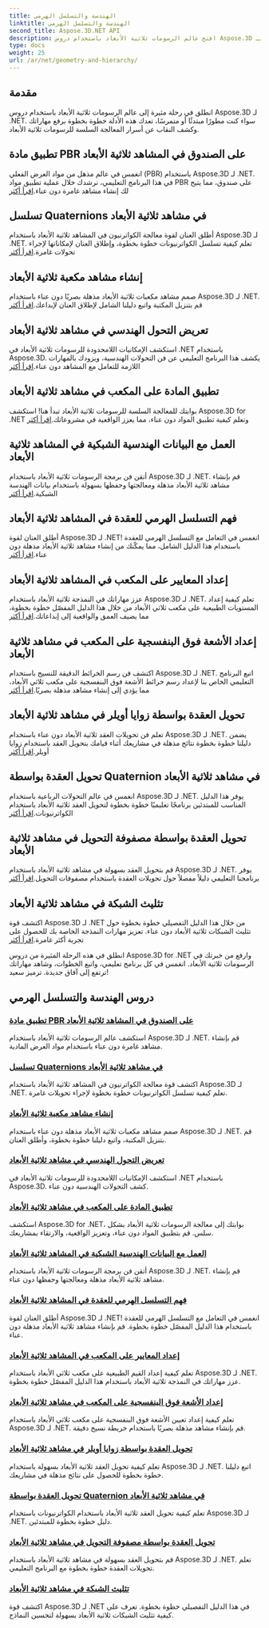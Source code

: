 ```yaml
---
title: الهندسة والتسلسل الهرمي
linktitle: الهندسة والتسلسل الهرمي
second_title: Aspose.3D.NET API
description: افتح عالم الرسومات ثلاثية الأبعاد باستخدام دروس Aspose.3D لـ .NET. بدءًا من تطبيق مواد PBR وحتى التحولات الهندسية، يمكنك إتقان كل جانب دون عناء.
type: docs
weight: 25
url: /ar/net/geometry-and-hierarchy/
---
```

## مقدمة

انطلق في رحلة مثيرة إلى عالم الرسومات ثلاثية الأبعاد باستخدام دروس Aspose.3D لـ .NET. سواء كنت مطورًا مبتدئًا أو متمرسًا، تعدك هذه الأدلة خطوة بخطوة برفع مهاراتك وكشف النقاب عن أسرار المعالجة السلسة للرسومات ثلاثية الأبعاد.

## تطبيق مادة PBR على الصندوق في المشاهد ثلاثية الأبعاد

 انغمس في عالم مذهل من مواد العرض الفعلي (PBR) باستخدام Aspose.3D لـ .NET. في هذا البرنامج التعليمي، نرشدك خلال عملية تطبيق مواد PBR على صندوق، مما يتيح لك إنشاء مشاهد غامرة دون عناء.[اقرأ أكثر](./apply-pbr-material-to-box/)

## تسلسل Quaternions في مشاهد ثلاثية الأبعاد

 أطلق العنان لقوة معالجة الكواترنيون في المشاهد ثلاثية الأبعاد باستخدام Aspose.3D لـ .NET. تعلم كيفية تسلسل الكواترنيونات خطوة بخطوة، وإطلاق العنان لإمكاناتها لإجراء تحولات غامرة.[اقرأ أكثر](./concatenate-quaternions/)

## إنشاء مشاهد مكعبة ثلاثية الأبعاد

 صمم مشاهد مكعبات ثلاثية الأبعاد مذهلة بصريًا دون عناء باستخدام Aspose.3D لـ .NET. قم بتنزيل المكتبة واتبع دليلنا الشامل لإطلاق العنان لإبداعك.[اقرأ أكثر](./create-cube-scenes/)

## تعريض التحول الهندسي في مشاهد ثلاثية الأبعاد

 استكشف الإمكانيات اللامحدودة للرسومات ثلاثية الأبعاد في .NET باستخدام Aspose.3D. يكشف هذا البرنامج التعليمي عن فن التحولات الهندسية، ويزودك بالمهارات اللازمة للتعامل مع المشاهد دون عناء.[اقرأ أكثر](./expose-geometric-transformation)

## تطبيق المادة على المكعب في مشاهد ثلاثية الأبعاد

 بوابتك للمعالجة السلسة للرسومات ثلاثية الأبعاد تبدأ هنا! استكشف Aspose.3D for .NET وتعلم كيفية تطبيق المواد دون عناء، مما يعزز الواقعية في مشروعاتك.[اقرأ أكثر](./material-to-cube/)

## العمل مع البيانات الهندسية الشبكية في المشاهد ثلاثية الأبعاد

 أتقن فن برمجة الرسومات ثلاثية الأبعاد باستخدام Aspose.3D لـ .NET. قم بإنشاء مشاهد ثلاثية الأبعاد مذهلة ومعالجتها وحفظها بسهولة باستخدام بيانات الهندسة الشبكية.[اقرأ أكثر](./mesh-geometry-data/)

## فهم التسلسل الهرمي للعقدة في المشاهد ثلاثية الأبعاد

 أطلق العنان لقوة Aspose.3D لـ .NET! انغمس في التعامل مع التسلسل الهرمي للعقدة باستخدام هذا الدليل الشامل، مما يمكّنك من إنشاء مشاهد ثلاثية الأبعاد مذهلة دون عناء.[اقرأ أكثر](./node-hierarchy/)

## إعداد المعايير على المكعب في المشاهد ثلاثية الأبعاد

عزز مهاراتك في النمذجة ثلاثية الأبعاد باستخدام Aspose.3D لـ .NET. تعلم كيفية إعداد المستويات الطبيعية على مكعب ثلاثي الأبعاد من خلال هذا الدليل المفصّل خطوة بخطوة، مما يضيف العمق والواقعية إلى إبداعاتك.[اقرأ أكثر](./setup-normals-cube/)

## إعداد الأشعة فوق البنفسجية على المكعب في مشاهد ثلاثية الأبعاد

 اكتشف فن رسم الخرائط الدقيقة للنسيج باستخدام Aspose.3D لـ .NET. اتبع البرنامج التعليمي الخاص بنا لإعداد رسم خرائط الأشعة فوق البنفسجية على مكعب ثلاثي الأبعاد، مما يؤدي إلى إنشاء مشاهد مذهلة بصريًا.[اقرأ أكثر](./setup-uv-cube/)

## تحويل العقدة بواسطة زوايا أويلر في مشاهد ثلاثية الأبعاد

 تعلم فن تحويلات العقد ثلاثية الأبعاد دون عناء باستخدام Aspose.3D لـ .NET. يضمن دليلنا خطوة بخطوة نتائج مذهلة في مشاريعك أثناء قيامك بتحويل العقد باستخدام زوايا أويلر.[اقرأ أكثر](./transformation-node-euler-angles/)

## تحويل العقدة بواسطة Quaternion في مشاهد ثلاثية الأبعاد

 انغمس في عالم التحولات الرباعية باستخدام Aspose.3D لـ .NET. يوفر هذا الدليل المناسب للمبتدئين برنامجًا تعليميًا خطوة بخطوة لتحويل العقد ثلاثية الأبعاد باستخدام الكواترنيونات.[اقرأ أكثر](./transformation-node-quaternion/)

## تحويل العقدة بواسطة مصفوفة التحويل في مشاهد ثلاثية الأبعاد

قم بتحويل العقد بسهولة في مشاهد ثلاثية الأبعاد باستخدام Aspose.3D لـ .NET. يوفر برنامجنا التعليمي دليلاً مفصلاً حول تحويلات العقدة باستخدام مصفوفات التحويل.[اقرأ أكثر](./transformation-node-matrix/)

## تثليث الشبكة في مشاهد ثلاثية الأبعاد

 اكتشف قوة Aspose.3D لـ .NET من خلال هذا الدليل التفصيلي خطوة بخطوة حول تثليث الشبكات ثلاثية الأبعاد دون عناء. تعزيز مهارات النمذجة الخاصة بك للحصول على تجربة أكثر غامرة.[اقرأ أكثر](./triangulate-mesh/)

انطلق في هذه الرحلة المثيرة من دروس Aspose.3D for .NET وارفع من خبرتك في الرسومات ثلاثية الأبعاد. انغمس في كل برنامج تعليمي، واتبع الخطوات، وشاهد مهاراتك ترتفع إلى آفاق جديدة. ترميز سعيد!
## دروس الهندسة والتسلسل الهرمي
### [تطبيق مادة PBR على الصندوق في المشاهد ثلاثية الأبعاد](./apply-pbr-material-to-box/)
استكشف عالم الرسومات ثلاثية الأبعاد باستخدام Aspose.3D لـ .NET. قم بإنشاء مشاهد غامرة دون عناء باستخدام مواد العرض المادية.
### [تسلسل Quaternions في مشاهد ثلاثية الأبعاد](./concatenate-quaternions/)
اكتشف قوة معالجة الكواترنيون في المشاهد ثلاثية الأبعاد باستخدام Aspose.3D لـ .NET. تعلم كيفية تسلسل الكواترنيونات خطوة بخطوة لإجراء تحويلات غامرة.
### [إنشاء مشاهد مكعبة ثلاثية الأبعاد](./create-cube-scenes/)
صمم مشاهد مكعبات ثلاثية الأبعاد مذهلة دون عناء باستخدام Aspose.3D لـ .NET. قم بتنزيل المكتبة، واتبع دليلنا خطوة بخطوة، وأطلق العنان.
### [تعريض التحول الهندسي في مشاهد ثلاثية الأبعاد](./expose-geometric-transformation/)
استكشف الإمكانيات اللامحدودة للرسومات ثلاثية الأبعاد في .NET باستخدام Aspose.3D. كشف التحولات الهندسية دون عناء.
### [تطبيق المادة على المكعب في مشاهد ثلاثية الأبعاد](./material-to-cube/)
استكشف Aspose.3D for .NET، بوابتك إلى معالجة الرسومات ثلاثية الأبعاد بشكل سلس. قم بتطبيق المواد دون عناء، وتعزيز الواقعية، والارتقاء بمشاريعك.
### [العمل مع البيانات الهندسية الشبكية في المشاهد ثلاثية الأبعاد](./mesh-geometry-data/)
أتقن فن برمجة الرسومات ثلاثية الأبعاد باستخدام Aspose.3D لـ .NET. قم بإنشاء مشاهد ثلاثية الأبعاد مذهلة ومعالجتها وحفظها دون عناء.
### [فهم التسلسل الهرمي للعقدة في المشاهد ثلاثية الأبعاد](./node-hierarchy/)
أطلق العنان لقوة Aspose.3D لـ .NET! انغمس في التعامل مع التسلسل الهرمي للعقدة باستخدام هذا الدليل المفصّل خطوة بخطوة. قم بإنشاء مشاهد ثلاثية الأبعاد مذهلة دون عناء.
### [إعداد المعايير على المكعب في المشاهد ثلاثية الأبعاد](./setup-normals-cube/)
تعلم كيفية إعداد القيم الطبيعية على مكعب ثلاثي الأبعاد باستخدام Aspose.3D لـ .NET. عزز مهاراتك في النمذجة ثلاثية الأبعاد باستخدام هذا الدليل المفصّل خطوة بخطوة.
### [إعداد الأشعة فوق البنفسجية على المكعب في مشاهد ثلاثية الأبعاد](./setup-uv-cube/)
تعلم كيفية إعداد تعيين الأشعة فوق البنفسجية على مكعب ثلاثي الأبعاد باستخدام Aspose.3D لـ .NET. قم بإنشاء مشاهد مذهلة بصريًا باستخدام خريطة نسيج دقيقة.
### [تحويل العقدة بواسطة زوايا أويلر في مشاهد ثلاثية الأبعاد](./transformation-node-euler-angles/)
تعلم كيفية تحويل العقد ثلاثية الأبعاد بسهولة باستخدام Aspose.3D لـ .NET. اتبع دليلنا خطوة بخطوة للحصول على نتائج مذهلة في مشاريعك.
### [تحويل العقدة بواسطة Quaternion في مشاهد ثلاثية الأبعاد](./transformation-node-quaternion/)
تعلم كيفية تحويل العقد ثلاثية الأبعاد باستخدام الكواترنيونات باستخدام Aspose.3D لـ .NET. دليل خطوة بخطوة للمبتدئين.
### [تحويل العقدة بواسطة مصفوفة التحويل في مشاهد ثلاثية الأبعاد](./transformation-node-matrix/)
قم بتحويل العقد بسهولة في مشاهد ثلاثية الأبعاد باستخدام Aspose.3D لـ .NET. تعلم تحويلات العقدة خطوة بخطوة مع البرنامج التعليمي.
### [تثليث الشبكة في مشاهد ثلاثية الأبعاد](./triangulate-mesh/)
اكتشف قوة Aspose.3D لـ .NET في هذا الدليل التفصيلي خطوة بخطوة. تعرف على كيفية تثليث الشبكات ثلاثية الأبعاد بسهولة لتحسين النماذج.
